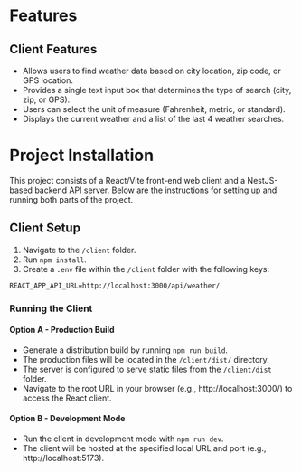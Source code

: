 # Features

## Client Features

- Allows users to find weather data based on city location, zip code, or GPS location.
- Provides a single text input box that determines the type of search (city, zip, or GPS).
- Users can select the unit of measure (Fahrenheit, metric, or standard).
- Displays the current weather and a list of the last 4 weather searches.

# Project Installation

This project consists of a React/Vite front-end web client and a NestJS-based backend API server. Below are the instructions for setting up and running both parts of the project.


## Client Setup

1. Navigate to the `/client` folder.
2. Run `npm install`.
3. Create a `.env` file within the `/client` folder with the following keys:

```plaintext
REACT_APP_API_URL=http://localhost:3000/api/weather/
```

### Running the Client

#### Option A - Production Build

- Generate a distribution build by running `npm run build`.
- The production files will be located in the `/client/dist/` directory.
- The server is configured to serve static files from the `/client/dist` folder.
- Navigate to the root URL in your browser (e.g., http://localhost:3000/) to access the React client.

#### Option B - Development Mode

- Run the client in development mode with `npm run dev`.
- The client will be hosted at the specified local URL and port (e.g., http://localhost:5173).
